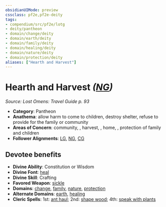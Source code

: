 ```yaml
---
obsidianUIMode: preview
cssclass: pf2e,pf2e-deity
tags:
- compendium/src/pf2e/lotg
- deity/pantheon
- domain/change/deity
- domain/earth/deity
- domain/family/deity
- domain/healing/deity
- domain/nature/deity
- domain/protection/deity
aliases: ["Hearth and Harvest"]
---
```

# Hearth and Harvest *([NG](../../../Rules/traits/neutral-good-b1.md))*  
*Source: Lost Omens: Travel Guide p. 93*  

- **Category**: Pantheon
- **Anathema**: allow harm to come to children, destroy shelter, refuse to provide for the family or community
- **Areas of Concern**: community, , harvest, , home, , protection of family and children
- **Follower Alignments**: [LG](../../../Rules/traits/lawful-goo-b1.md), [NG](../../../Rules/traits/neutral-good-b1.md), [CG](../../../Rules/traits/chaotic-good-b1.md)

## Devotee benefits

- **Divine Ability**: Constitution or Wisdom
- **Divine Font**: [heal](../../spells/heal.md)
- **Divine Skill**: Crafting
- **Favored Weapon**: [sickle](../../equipment/items/sickle.md)
- **Domains**: [change](../domains.md#Change), [family](../domains.md#Family), [nature](../domains.md#Nature), [protection](../domains.md#Protection)
- **Alternate Domains**: [earth](../domains.md#Earth), [healing](../domains.md#Healing)
- **Cleric Spells**: 1st: [ant haul](../../spells/ant-haul.md); 2nd: [shape wood](../../spells/shape-wood.md); 4th: [speak with plants](../../spells/speak-with-plants.md)